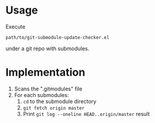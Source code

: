 # Usage

Execute

```
path/to/git-submodule-update-checker.el
```

under a git repo with submodules.

# Implementation

1. Scans the ".gitmodules" file
2. For each submodules:
   1. `cd` to the submodule directory
   2. `git fetch origin master`
   3. Print `git log --oneline HEAD..origin/master` result

